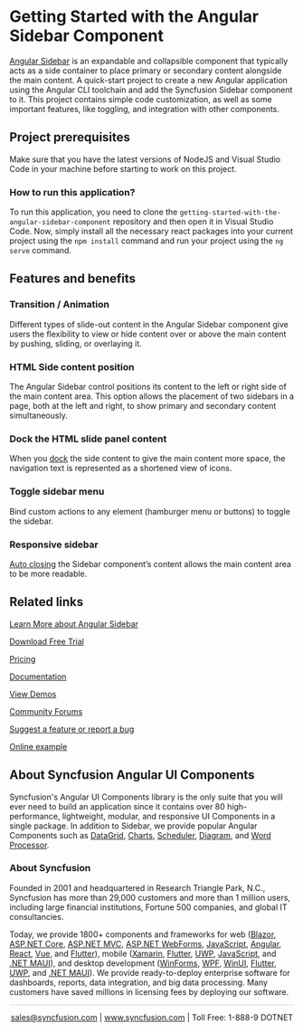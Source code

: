 # Getting Started with the Angular Sidebar Component

[Angular Sidebar](https://www.syncfusion.com/angular-components/angular-sidebar?utm_source=github&utm_medium=listing&utm_campaign=angular-sidebar-github-samples) is an expandable and collapsible component that typically acts as a side container to place primary or secondary content alongside the main content. A quick-start project to create a new Angular application using the Angular CLI toolchain and add the Syncfusion Sidebar component to it. This project contains simple code customization, as well as some important features, like toggling, and integration with other components.

## Project prerequisites

Make sure that you have the latest versions of NodeJS and Visual Studio Code in your machine before starting to work on this project.

### How to run this application?

To run this application, you need to clone the `getting-started-with-the-angular-sidebar-component` repository and then open it in Visual Studio Code. Now, simply install all the necessary react packages into your current project using the `npm install` command and run your project using the `ng serve` command.

## Features and benefits

### Transition / Animation

Different types of slide-out content in the Angular Sidebar component give users the flexibility to view or hide content over or above the main content by pushing, sliding, or overlaying it.

### HTML Side content position

The Angular Sidebar control positions its content to the left or right side of the main content area. This option allows the placement of two sidebars in a page, both at the left and right, to show primary and secondary content simultaneously.

### Dock the HTML slide panel content

When you [dock](https://ej2.syncfusion.com/angular/documentation/sidebar/docking-sidebar) the side content to give the main content more space, the navigation text is represented as a shortened view of icons.

### Toggle sidebar menu

Bind custom actions to any element (hamburger menu or buttons) to toggle the sidebar.

### Responsive sidebar

[Auto closing](https://ej2.syncfusion.com/angular/documentation/sidebar/auto-close) the Sidebar component’s content allows the main content area to be more readable.

## Related links
[Learn More about Angular Sidebar](https://www.syncfusion.com/angular-components/angular-sidebar?utm_source=github&utm_medium=listing&utm_campaign=angular-sidebar-github-samples)

[Download Free Trial](https://www.syncfusion.com/downloads/angular?utm_source=github&utm_medium=listing&utm_campaign=angular-sidebar-github-samples)

[Pricing](https://www.syncfusion.com/sales/teamlicense?utm_source=github&utm_medium=listing&utm_campaign=angular-sidebar-github-samples)

[Documentation](https://ej2.syncfusion.com/angular/documentation/sidebar/getting-started?utm_source=github&utm_medium=listing&utm_campaign=angular-sidebar-github-samples)

[View Demos](https://github.com/SyncfusionExamples/getting-started-with-the-angular-sidebar-component?utm_source=github&utm_medium=listing&utm_campaign=angular-context-menu-github-samples)

[Community Forums](https://www.syncfusion.com/forums/angular-js2?utm_source=github&utm_medium=listing&utm_campaign=angular-sidebar-github-samples)

[Suggest a feature or report a bug](https://www.syncfusion.com/feedback/angular?utm_source=github&utm_medium=listing&utm_campaign=angular-sidebar-github-samples)

[Online example](https://ej2.syncfusion.com/angular/demos/#/bootstrap5/sidebar/default?utm_source=github&utm_medium=listing&utm_campaign=angular-sidebar-github-samples)

## About Syncfusion Angular UI Components

Syncfusion's Angular UI Components library is the only suite that you will ever need to build an application since it contains over 80 high-performance, lightweight, modular, and responsive UI Components in a single package. In addition to Sidebar, we provide popular Angular Components such as [DataGrid](https://www.syncfusion.com/angular-components/angular-grid?utm_source=github&utm_medium=listing&utm_campaign=angular-sidebar-github-samples), [Charts](https://www.syncfusion.com/angular-components/angular-charts?utm_source=github&utm_medium=listing&utm_campaign=angular-sidebar-github-samples), [Scheduler](https://www.syncfusion.com/angular-components/angular-scheduler?utm_source=github&utm_medium=listing&utm_campaign=angular-sidebar-github-samples), [Diagram](https://www.syncfusion.com/angular-components/angular-diagram?utm_source=github&utm_medium=listing&utm_campaign=angular-sidebar-github-samples), and [Word Processor](https://www.syncfusion.com/angular-components/angular-word-processor?utm_source=github&utm_medium=listing&utm_campaign=angular-sidebar-github-samples).

### About Syncfusion

Founded in 2001 and headquartered in Research Triangle Park, N.C., Syncfusion has more than 29,000 customers and more than 1 million users, including large financial institutions, Fortune 500 companies, and global IT consultancies.

Today, we provide 1800+ components and frameworks for web ([Blazor](https://www.syncfusion.com/blazor-components?utm_source=github&utm_medium=listing&utm_campaign=angular-sidebar-github-samples), [ASP.NET Core](https://www.syncfusion.com/aspnet-core-ui-controls?utm_source=github&utm_medium=listing&utm_campaign=angular-sidebar-github-samples), [ASP.NET MVC](https://www.syncfusion.com/aspnet-mvc-ui-controls?utm_source=github&utm_medium=listing&utm_campaign=angular-sidebar-github-samples), [ASP.NET WebForms](https://www.syncfusion.com/jquery/aspnet-webforms-ui-controls?utm_source=github&utm_medium=listing&utm_campaign=angular-sidebar-github-samples), [JavaScript](https://www.syncfusion.com/javascript-ui-controls?utm_source=github&utm_medium=listing&utm_campaign=angular-sidebar-github-samples), [Angular](https://www.syncfusion.com/angular-components?utm_source=github&utm_medium=listing&utm_campaign=angular-sidebar-github-samples), [React](https://www.syncfusion.com/react-components?utm_source=github&utm_medium=listing&utm_campaign=angular-sidebar-github-samples), [Vue](https://www.syncfusion.com/vue-components?utm_source=github&utm_medium=listing&utm_campaign=angular-sidebar-github-samples), and [Flutter](https://www.syncfusion.com/flutter-widgets?utm_source=github&utm_medium=listing&utm_campaign=angular-sidebar-github-samples)), mobile ([Xamarin](https://www.syncfusion.com/xamarin-ui-controls?utm_source=github&utm_medium=listing&utm_campaign=angular-sidebar-github-samples), [Flutter](https://www.syncfusion.com/flutter-widgets?utm_source=github&utm_medium=listing&utm_campaign=angular-sidebar-github-samples), [UWP](https://www.syncfusion.com/uwp-ui-controls?utm_source=github&utm_medium=listing&utm_campaign=angular-sidebar-github-samples), [JavaScript](https://www.syncfusion.com/javascript-ui-controls?utm_source=github&utm_medium=listing&utm_campaign=angular-sidebar-github-samples), and [.NET MAUI](https://www.syncfusion.com/maui-controls?utm_source=github&utm_medium=listing&utm_campaign=angular-sidebar-github-samples)), and desktop development ([WinForms](https://www.syncfusion.com/winforms-ui-controls?utm_source=github&utm_medium=listing&utm_campaign=angular-sidebar-github-samples), [WPF](https://www.syncfusion.com/wpf-controls?utm_source=github&utm_medium=listing&utm_campaign=angular-sidebar-github-samples), [WinUI](https://www.syncfusion.com/winui-controls?utm_source=github&utm_medium=listing&utm_campaign=angular-sidebar-github-samples), [Flutter](https://www.syncfusion.com/flutter-widgets?utm_source=github&utm_medium=listing&utm_campaign=angular-sidebar-github-samples), [UWP](https://www.syncfusion.com/uwp-ui-controls?utm_source=github&utm_medium=listing&utm_campaign=angular-sidebar-github-samples), and [.NET MAUI](https://www.syncfusion.com/maui-controls?utm_source=github&utm_medium=listing&utm_campaign=angular-sidebar-github-samples)). We provide ready-to-deploy enterprise software for dashboards, reports, data integration, and big data processing. Many customers have saved millions in licensing fees by deploying our software.

<hr style="height:0.3px;border:none;color:lightgrey;background-color:lightgrey;" />

<p align="center">
<a href="mailto:sales@syncfusion.com?Subject=Syncfusion Angular Sidebar - GitHub" target="_top">sales@syncfusion.com</a> | <a href="https://www.syncfusion.com?utm_source=github&utm_medium=listing&utm_campaign=angular-sidebar-github-samples)">www.syncfusion.com</a> | Toll Free: 1-888-9 DOTNET <br>
</p>